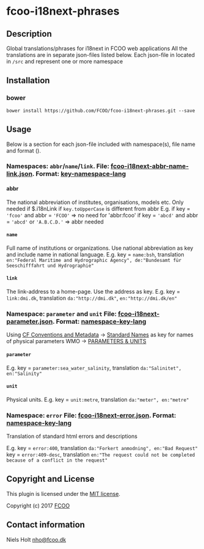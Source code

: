 # fcoo-i18next-phrases
[namespace-key-lang]:https://github.com/FCOO/i18next-phrases#phrase-namespace-key-lang
[key-namespace-lang]:https://github.com/FCOO/i18next-phrases#key-phrase-key-namespace-lang

## Description
Global translations/phrases for i18next in FCOO web applications
All the translations are in separate json-files listed below. Each json-file in located in `/src` and represent one or more namespace



## Installation
### bower
`bower install https://github.com/FCOO/fcoo-i18next-phrases.git --save`

## Usage
Below is a section for each json-file included with namespace(s), file name and format ().

### Namespaces: `abbr`/`name`/`link`. File: [fcoo-i18next-abbr-name-link.json](https://gitlab.com/FCOO/fcoo-i18next-phrases/blob/src/data/fcoo-i18next-abbr-name-link.json). Format: [key-namespace-lang]

#### abbr
The national abbreviation of institutes, organisations, models etc.
Only needed if $.i18nLink if `key.toUpperCase` is different from abbr
E.g. 
if key = `'fcoo'` and abbr = `'FCOO'` => no need for 'abbr:fcoo'
if key = `'abcd'` and abbr = `'abcd'` or `'A.B.C.D.'` => abbr needed

#### `name`
Full name of institutions or organizations. 
Use national abbreviation as key and include name in national language. 
E.g. key = `name:bsh`, translation `en:"Federal Maritime and Hydrographic Agency", de:"Bundesamt für Seeschifffahrt und Hydrographie"`

#### `link`
The link-address to a home-page. Use the address as key. 
E.g. key = `link:dmi.dk`, translation `da:"http://dmi.dk"`, `en:"http://dmi.dk/en"`


### Namespace: `parameter` and `unit` File: [fcoo-i18next-parameter.json](https://gitlab.com/FCOO/fcoo-i18next-phrases/blob/src/data/fcoo-i18next-parameter.json). Format: [namespace-key-lang]

Using [CF Conventions and Metadata](http://cfconventions.org/index.html) -> [Standard Names](http://cfconventions.org/standard-names.html) as key for names of physical parameters
WMO -> [PARAMETERS & UNITS](http://www.nco.ncep.noaa.gov/pmb/docs/on388/table2.html)

#### `parameter`
E.g. key = `parameter:sea_water_salinity`, translation `da:"Salinitet", en:"Salinity"`

#### `unit`
Physical units.
E.g. key = `unit:metre`, translation `da:"meter", en:"metre"`


### Namespace: `error` File: [fcoo-i18next-error.json](https://gitlab.com/FCOO/fcoo-i18next-phrases/blob/src/data/fcoo-i18next-error.json). Format: [namespace-key-lang]
Translation of standard html errors and descriptions

E.g. 
key = `error:400`, translation `da:"Forkert anmodning", en:"Bad Request"`
key = `error:409-desc`, translation `en:"The request could not be completed because of a conflict in the request"`


## Copyright and License
This plugin is licensed under the [MIT license](https://github.com/FCOO/fcoo-i18next-phrases/LICENSE).

Copyright (c) 2017 [FCOO](https://github.com/FCOO)

## Contact information

Niels Holt nho@fcoo.dk
